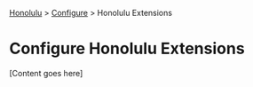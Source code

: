 <a href="../overview.md">Honolulu</a> > <a href="../overview.md">Configure</a> > Honolulu Extensions

# Configure Honolulu Extensions

[Content goes here]